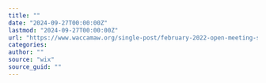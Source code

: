```yaml
---
title: ""
date: "2024-09-27T00:00:00Z"
lastmod: "2024-09-27T00:00:00Z"
url: "https://www.waccamaw.org/single-post/february-2022-open-meeting-summary"
categories:
author: ""
source: "wix"
source_guid: ""
---
```




